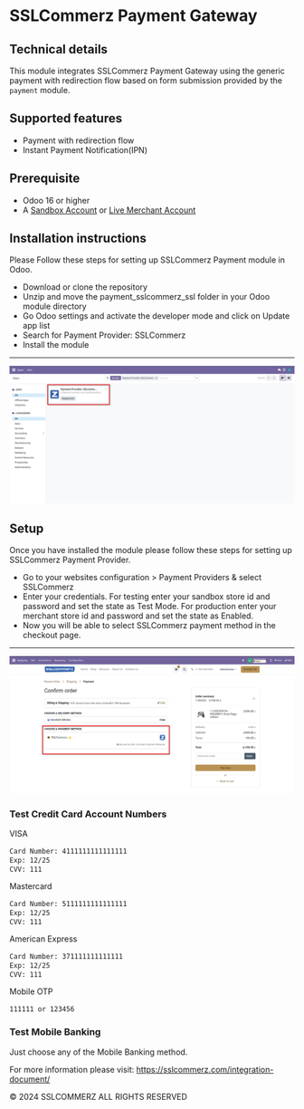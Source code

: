 # SSLCommerz Payment Gateway

## Technical details

This module integrates SSLCommerz Payment Gateway using the generic payment with redirection flow based
on form submission provided by the `payment` module.

## Supported features

- Payment with redirection flow
- Instant Payment Notification(IPN)

## Prerequisite

- Odoo 16 or higher
- A <a href="https://developer.sslcommerz.com/registration/" target="_blank">Sandbox Account</a>  or <a href="https://developer.sslcommerz.com/registration/" target="_blank">Live Merchant Account</a>

## Installation instructions

Please Follow these steps for setting up SSLCommerz Payment module in Odoo.
- Download or clone the repository
- Unzip and move the payment_sslcommerz_ssl folder in your Odoo module directory
- Go Odoo settings and activate the developer mode and click on Update app list
- Search for Payment Provider: SSLCommerz
- Install the module

----------
![](/payment_sslcommerz_ssl/static/description/images/module_sslcommerz.png)

## Setup

Once you have installed the module please follow these steps for setting up SSLCommerz Payment Provider.
- Go to your websites configuration > Payment Providers & select SSLCommerz
- Enter your credentials. For testing enter your sandbox store id and password and set the state as Test Mode. For production enter your merchant store id and password and set the state as Enabled.
- Now you will be able to select SSLCommerz payment method in the checkout page.

----------
![](/payment_sslcommerz_ssl/static/description/images/2_select_payment_method.png)


### Test Credit Card Account Numbers

VISA

    Card Number: 4111111111111111
    Exp: 12/25
    CVV: 111

Mastercard

    Card Number: 5111111111111111
    Exp: 12/25
    CVV: 111

American Express

    Card Number: 371111111111111
    Exp: 12/25
    CVV: 111

Mobile OTP

    111111 or 123456
    
### Test Mobile Banking

Just choose any of the Mobile Banking method.

For more information please visit: https://sslcommerz.com/integration-document/

© 2024 SSLCOMMERZ ALL RIGHTS RESERVED
